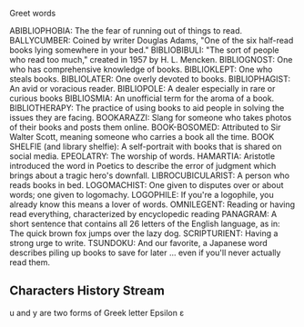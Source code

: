 Greet words


ABIBLIOPHOBIA: The the fear of running out of things to read.
BALLYCUMBER: Coined by writer Douglas Adams, "One of the six half-read books lying somewhere in your bed."
BIBLIOBIBULI: "The sort of people who read too much," created in 1957 by H. L. Mencken.
BIBLIOGNOST: One who has comprehensive knowledge of books.
BIBLIOKLEPT: One who steals books.
BIBLIOLATER: One overly devoted to books.
BIBLIOPHAGIST: An avid or voracious reader.
BIBLIOPOLE: A dealer especially in rare or curious books
BIBLIOSMIA: An unofficial term for the aroma of a book.
BIBLIOTHERAPY: The practice of using books to aid people in solving the issues they are facing.
BOOKARAZZI: Slang for someone who takes photos of their books and posts them online.
BOOK-BOSOMED: Attributed to Sir Walter Scott, meaning someone who carries a book all the time.
BOOK SHELFIE (and library shelfie): A self-portrait with books that is shared on social media.
EPEOLATRY: The worship of words.
HAMARTIA: Aristotle introduced the word in Poetics to describe the error of judgment which brings about a tragic hero's downfall.
LIBROCUBICULARIST: A person who reads books in bed.
LOGOMACHIST: One given to disputes over or about words; one given to logomachy.
LOGOPHILE: If you're a logophile, you already know this means a lover of words.
OMNILEGENT: Reading or having read everything, characterized by encyclopedic reading
PANAGRAM: A short sentence that contains all 26 letters of the English language, as in: The quick brown fox jumps over the lazy dog.
SCRIPTURIENT: Having a strong urge to write.
TSUNDOKU: And our favorite, a Japanese word describes piling up books to save for later ... even if you'll never actually read them.

## Characters History Stream

u and y are two forms of Greek letter Epsilon ε